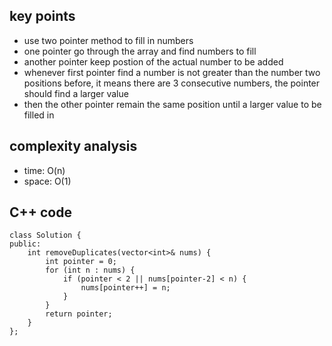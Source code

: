 ## key points
- use two pointer method to fill in numbers
- one pointer go through the array and find numbers to fill
- another pointer keep postion of the actual number to be added
- whenever first pointer find a number is not greater than the number two positions before, it means there are 3 consecutive numbers, the pointer should find a larger value
- then the other pointer remain the same position until a larger value to be filled in

## complexity analysis
- time: O(n)
- space: O(1)

## C++ code
```
class Solution {
public:
    int removeDuplicates(vector<int>& nums) {
        int pointer = 0;
        for (int n : nums) {
            if (pointer < 2 || nums[pointer-2] < n) {
                nums[pointer++] = n;
            }
        }
        return pointer;
    } 
};
```
